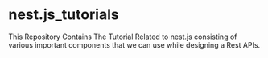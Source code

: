 # nest.js_tutorials
This Repository Contains The Tutorial Related to nest.js consisting of various important components that we can use while designing a Rest APIs. 
